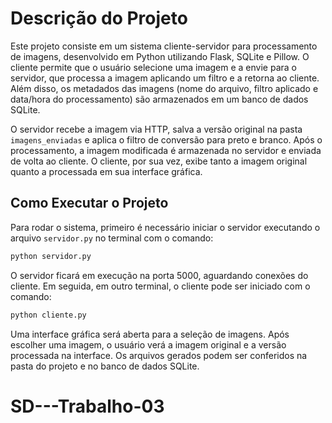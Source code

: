 # Descrição do Projeto

Este projeto consiste em um sistema cliente-servidor para processamento de imagens, desenvolvido em Python utilizando Flask, SQLite e Pillow. O cliente permite que o usuário selecione uma imagem e a envie para o servidor, que processa a imagem aplicando um filtro e a retorna ao cliente. Além disso, os metadados das imagens (nome do arquivo, filtro aplicado e data/hora do processamento) são armazenados em um banco de dados SQLite.

O servidor recebe a imagem via HTTP, salva a versão original na pasta `imagens_enviadas` e aplica o filtro de conversão para preto e branco. Após o processamento, a imagem modificada é armazenada no servidor e enviada de volta ao cliente. O cliente, por sua vez, exibe tanto a imagem original quanto a processada em sua interface gráfica.

## Como Executar o Projeto

Para rodar o sistema, primeiro é necessário iniciar o servidor executando o arquivo `servidor.py` no terminal com o comando:

```bash
python servidor.py
```

O servidor ficará em execução na porta 5000, aguardando conexões do cliente. Em seguida, em outro terminal, o cliente pode ser iniciado com o comando:

```bash
python cliente.py
```

Uma interface gráfica será aberta para a seleção de imagens. Após escolher uma imagem, o usuário verá a imagem original e a versão processada na interface. Os arquivos gerados podem ser conferidos na pasta do projeto e no banco de dados SQLite.

# SD---Trabalho-03
